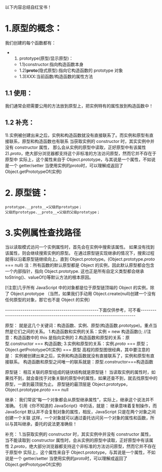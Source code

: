 以下内容总结自红宝书！

# 1.原型的概念：

我们创建的每个函数都有：

- 1. prototype(原型/显示原型)：

  - 1.1)constructor:指向构造函数本身
  - 1.2)**proto**(隐式原型):指向它构造函数的 prototype 对象
  - 1.3)XXX:当前函数/构造函数的属性方法

## 1.1 使用：

我们通常会把需要公用的方法放到原型上，把实例特有的属性放到构造函数中！

## 1.2 补充：

1).实例被创建出来之后，实例和构造函数就没有直接联系了。而实例和原型有直接联系，原型和构造函数也有联系
当获取实例的 constructor 时，其实实例中并没有 constructor 属性，
那么会从实例的原型中读取，正好原型中有该属性
2)._proto_，绝大部分浏览器都支持这个非标准的方法访问原型，然而它并不存在于原型中
实际上，这个属性来自于 Object.prototype，与其说是一个属性，不如说是一个 getter/setter
当使用实例的*proto*时，可以理解成返回了 Object.getPrototypeOf(实例)

# 2. 原型链：

```text
prototype.__proto__=父级的prototype；
父级的prototype.__proto__=父级的父级prototype；
```

# 3.实例属性查找路径

当以读取模式访问一个实例属性时，首先会在实例中搜索该属性。
如果没有找到该属性，则会继续搜索实例的原型。
在通过原型链实现继承的情况下，搜索过程就得以沿着原型链继续向上。直到 Object.prototype。(Object.prototype._proto_ === null)
注：所有函数的默认原型都是 Object 的实例，因此默认原型都会包含一个内部指针，指向 Object.prototype.
这也正是所有自定义类型都会继承 toString()、valueOf()等默认方法的根本原因。

[!注意]几乎所有 JavaScript 中的对象都是位于原型链顶端的 Object 的实例，除了 Object.prototype
（当然，如果我们手动用 Object.create(null)创建一个没有任何原型的对象，那它也不是 Object 的实例）

------------------------------------------------下面仅供参考，可不看---------------------------------------------------------------------------

原型：
就是这几个关键词：构造函数、实例、原型(构造函数.prototype)。重点当然是它们之间的关系。 1.构造函数和实例的关系：实例 = new 构造函数(); //注意：构造函数中的 this 是指向实例的 2.构造函数和原型的关系：原型.constructor === 构造函数; 3.实例和原型的关系：实例._proto_ === 原型；Object.getPrototypeOf(实例) === 原型
高程的原型图很经典，其中要注意的是：
实例被创建出来之后，实例和构造函数就没有直接联系了，实例和原型有直接联系。
构造函数和原型之间唯一的联系就是：原型.constructor===构造函数

原型链：
相互关联的原型组成的链状结构就是原型链！
当读取实例的属性时，如果找不到，就会查找于对象关联的原型中的属性，如果还查不到，就去找原型中的原型，一直到最顶层为止。
原型链的最顶层是 Object.prototype，Object.prototype._proto_ === null

继承：
我们常说“每一个对象都会从原型继承属性”，实际上，继承这个说法并不准确。
引用《你不知道的 JavaScript》中的话，就是：
继承意味着复制操作，而 JavaScript 默认并不会复制对象的属性，相反，JavaScript 只是在两个对象之间创建一个关联
这样，一个对象就可以通过委托访问另一个对象的属性和函数，所以与其叫继承，委托的说法更准确些！

补充： 1.当获取实例的 constructor 时，其实实例中并没有 constructor 属性，
当不能读取到 constructor 属性时，会从实例的原型中读取，正好原型中有该属性 2._proto_，绝大部分浏览器都支持这个非标准的方法访问原型，然而它并不存在于原型中
实际上，这个属性来自于 Object.prototype，与其说是一个属性，不如说是一个 getter/setter
当使用实例的*proto*时，可以理解成返回了 Object.getPrototypeOf(实例)
